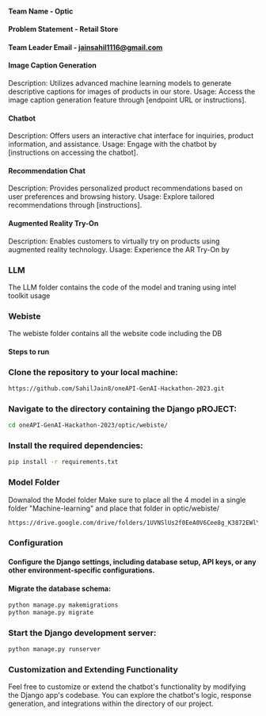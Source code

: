 
####  Team Name - Optic
#### Problem Statement - Retail Store
#### Team Leader Email - jainsahil1116@gmail.com

#### Image Caption Generation
Description: Utilizes advanced machine learning models to generate descriptive captions for images of products in our store.
Usage: Access the image caption generation feature through [endpoint URL or instructions].
#### Chatbot
Description: Offers users an interactive chat interface for inquiries, product information, and assistance.
Usage: Engage with the chatbot by [instructions on accessing the chatbot].
#### Recommendation Chat
Description: Provides personalized product recommendations based on user preferences and browsing history.
Usage: Explore tailored recommendations through [instructions].
#### Augmented Reality Try-On
Description: Enables customers to virtually try on products using augmented reality technology.
Usage: Experience the AR Try-On by

### LLM
The LLM folder contains the code of the model and traning using intel toolkit usage

### Webiste

The webiste folder contains all the website code including the DB




#### Steps to run
### Clone the repository to your local machine:

   ```bash 
   https://github.com/SahilJain8/oneAPI-GenAI-Hackathon-2023.git 
   ```
### Navigate to the directory containing the Django pROJECT:

```bash 
cd oneAPI-GenAI-Hackathon-2023/optic/webiste/
```
### Install the required dependencies:

``` bash
pip install -r requirements.txt
```


### Model Folder

Downalod the Model folder Make sure to place all the 4 model in a single folder "Machine-learning" and place that folder  in optic/webiste/
```` bash
https://drive.google.com/drive/folders/1UVNSlUs2f0EeA0V6Cee8g_K3872EWlYu?usp=drive_link
````

### Configuration
#### Configure the Django settings, including database setup, API keys, or any other environment-specific configurations.

#### Migrate the database schema:

``` bash
python manage.py makemigrations
python manage.py migrate
```

### Start the Django development server:

```` bash
python manage.py runserver
````


### Customization and Extending Functionality
Feel free to customize or extend the chatbot's functionality by modifying the Django app's codebase. You can explore the chatbot's logic, response generation, and integrations within the directory of our project.




